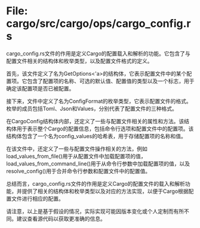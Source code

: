 # File: cargo/src/cargo/ops/cargo_config.rs

cargo_config.rs文件的作用是定义Cargo的配置载入和解析的功能。它包含了与配置文件相关的结构体和枚举类型，以及配置文件格式的定义。

首先，该文件定义了名为GetOptions<'a>的结构体，它表示配置文件中的某个配置项。它包含了配置项的名称、可选的默认值、配置值的类型以及一个标志，用于确定该配置项是否已被配置。

接下来，文件中定义了名为ConfigFormat的枚举类型，它表示配置文件的格式。枚举的成员包括Toml、Json和Values，分别代表了配置文件的三种格式。

在CargoConfig结构体内部，还定义了一些与配置文件相关的属性和方法。该结构体用于表示整个Cargo的配置信息，包括命令行选项和配置文件中的配置项。该结构体包含了一个名为config_values的哈希表，用于存储配置项的名称和值。

在该文件中，还定义了一些与配置文件操作相关的方法，例如load_values_from_file()用于从配置文件中加载配置项的值，load_values_from_command_line()用于从命令行参数中加载配置项的值，以及resolve_config()用于合并命令行参数和配置文件中的配置值。

总结而言，cargo_config.rs文件的作用是定义Cargo的配置文件的载入和解析功能，并提供了相关的结构体和枚举类型以及对应的方法实现，以便于Cargo根据配置文件进行相应的配置。

请注意，以上是基于假设的情况，实际实现可能因版本变化或个人定制而有所不同。建议查看源代码以获取更准确的信息。

